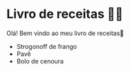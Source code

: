 # Livro de receitas :man_cook: 

Olá! Bem vindo ao meu livro de receitas:wave:

- Strogonoff de frango
- Pavê
- Bolo de cenoura

